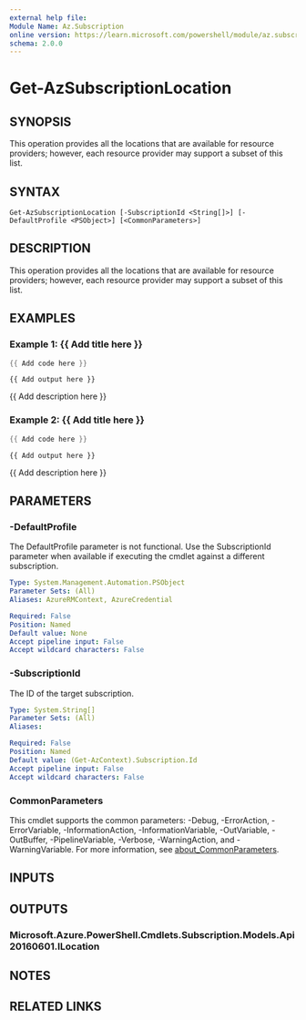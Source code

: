 ```yaml
---
external help file:
Module Name: Az.Subscription
online version: https://learn.microsoft.com/powershell/module/az.subscription/get-azsubscriptionlocation
schema: 2.0.0
---
```


# Get-AzSubscriptionLocation

## SYNOPSIS
This operation provides all the locations that are available for resource providers; however, each resource provider may support a subset of this list.

## SYNTAX

```
Get-AzSubscriptionLocation [-SubscriptionId <String[]>] [-DefaultProfile <PSObject>] [<CommonParameters>]
```

## DESCRIPTION
This operation provides all the locations that are available for resource providers; however, each resource provider may support a subset of this list.

## EXAMPLES

### Example 1: {{ Add title here }}
```powershell
{{ Add code here }}
```

```output
{{ Add output here }}
```

{{ Add description here }}

### Example 2: {{ Add title here }}
```powershell
{{ Add code here }}
```

```output
{{ Add output here }}
```

{{ Add description here }}

## PARAMETERS

### -DefaultProfile
The DefaultProfile parameter is not functional.
Use the SubscriptionId parameter when available if executing the cmdlet against a different subscription.

```yaml
Type: System.Management.Automation.PSObject
Parameter Sets: (All)
Aliases: AzureRMContext, AzureCredential

Required: False
Position: Named
Default value: None
Accept pipeline input: False
Accept wildcard characters: False
```

### -SubscriptionId
The ID of the target subscription.

```yaml
Type: System.String[]
Parameter Sets: (All)
Aliases:

Required: False
Position: Named
Default value: (Get-AzContext).Subscription.Id
Accept pipeline input: False
Accept wildcard characters: False
```

### CommonParameters
This cmdlet supports the common parameters: -Debug, -ErrorAction, -ErrorVariable, -InformationAction, -InformationVariable, -OutVariable, -OutBuffer, -PipelineVariable, -Verbose, -WarningAction, and -WarningVariable. For more information, see [about_CommonParameters](http://go.microsoft.com/fwlink/?LinkID=113216).

## INPUTS

## OUTPUTS

### Microsoft.Azure.PowerShell.Cmdlets.Subscription.Models.Api20160601.ILocation

## NOTES

## RELATED LINKS

